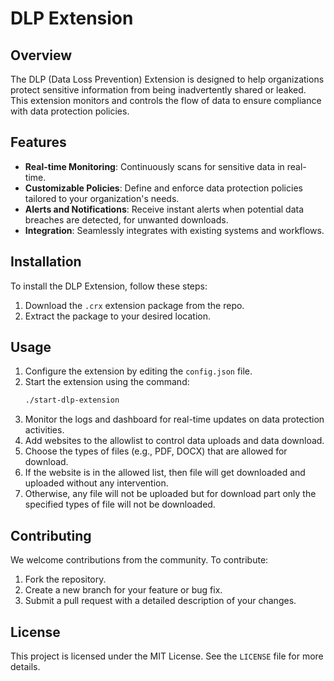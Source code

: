 # DLP Extension

## Overview
The DLP (Data Loss Prevention) Extension is designed to help organizations protect sensitive information from being inadvertently shared or leaked. This extension monitors and controls the flow of data to ensure compliance with data protection policies.

## Features
- **Real-time Monitoring**: Continuously scans for sensitive data in real-time.
- **Customizable Policies**: Define and enforce data protection policies tailored to your organization's needs.
- **Alerts and Notifications**: Receive instant alerts when potential data breaches are detected, for unwanted downloads.
- **Integration**: Seamlessly integrates with existing systems and workflows.

## Installation
To install the DLP Extension, follow these steps:
1. Download the `.crx` extension package from the repo.
2. Extract the package to your desired location.


## Usage
1. Configure the extension by editing the `config.json` file.
2. Start the extension using the command:
    ```sh
    ./start-dlp-extension
    ```
3. Monitor the logs and dashboard for real-time updates on data protection activities.
4. Add websites to the allowlist to control data uploads and data download.
5. Choose the types of files (e.g., PDF, DOCX) that are allowed for download.
6. If the website is in the allowed list, then file will get downloaded and uploaded without any intervention. 
7. Otherwise, any file will not be uploaded but for download part only the specified types of file will not be downloaded.

## Contributing
We welcome contributions from the community. To contribute:
1. Fork the repository.
2. Create a new branch for your feature or bug fix.
3. Submit a pull request with a detailed description of your changes.

## License
This project is licensed under the MIT License. See the `LICENSE` file for more details.



